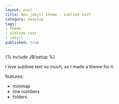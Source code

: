 ```yaml
---
layout: post
title: New jekyll theme - sublime text
category: develop
tags:
- theme
- sublime text
- jekyll
published: true
---
```


{% include JB/setup %}

I love sublime text so much, so I made a theme for it.

features:

- minimap
- line numbers
- folders